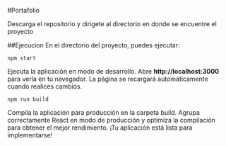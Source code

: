 #Portafolio

Descarga el repositorio y dirigete al directorio en donde se encuentre el proyecto

##Ejecucion 
En el directorio del proyecto, puedes ejecutar:

```shell script
npm start
```

Ejecuta la aplicación en modo de desarrollo.
Abre **http://localhost:3000** para verla en tu navegador.
La página se recargará automáticamente cuando realices cambios.

```sell script
npm run build
```

Compila la aplicación para producción en la carpeta build.
Agrupa correctamente React en modo de producción y optimiza la compilación para obtener el mejor rendimiento.
¡Tu aplicación está lista para implementarse!
